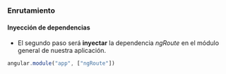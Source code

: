### Enrutamiento
#### Inyección de dependencias

- El segundo paso será **inyectar** la dependencia *ngRoute* en el módulo general de nuestra aplicación.

```javascript
angular.module("app", ["ngRoute"])
```
